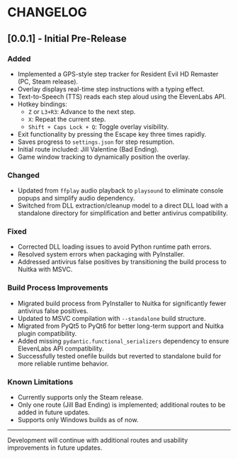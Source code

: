 # CHANGELOG

## [0.0.1] - Initial Pre-Release
### Added
- Implemented a GPS-style step tracker for Resident Evil HD Remaster (PC, Steam release).
- Overlay displays real-time step instructions with a typing effect.
- Text-to-Speech (TTS) reads each step aloud using the ElevenLabs API.
- Hotkey bindings:
  - `Z` or `L3+R3`: Advance to the next step.
  - `X`: Repeat the current step.
  - `Shift + Caps Lock + Q`: Toggle overlay visibility.
- Exit functionality by pressing the Escape key three times rapidly.
- Saves progress to `settings.json` for step resumption.
- Initial route included: Jill Valentine (Bad Ending).
- Game window tracking to dynamically position the overlay.

### Changed
- Updated from `ffplay` audio playback to `playsound` to eliminate console popups and simplify audio dependency.
- Switched from DLL extraction/cleanup model to a direct DLL load with a standalone directory for simplification and better antivirus compatibility.

### Fixed
- Corrected DLL loading issues to avoid Python runtime path errors.
- Resolved system errors when packaging with PyInstaller.
- Addressed antivirus false positives by transitioning the build process to Nuitka with MSVC.

### Build Process Improvements
- Migrated build process from PyInstaller to Nuitka for significantly fewer antivirus false positives.
- Updated to MSVC compilation with `--standalone` build structure.
- Migrated from PyQt5 to PyQt6 for better long-term support and Nuitka plugin compatibility.
- Added missing `pydantic.functional_serializers` dependency to ensure ElevenLabs API compatibility.
- Successfully tested onefile builds but reverted to standalone build for more reliable runtime behavior.

### Known Limitations
- Currently supports only the Steam release.
- Only one route (Jill Bad Ending) is implemented; additional routes to be added in future updates.
- Supports only Windows builds as of now.

---

Development will continue with additional routes and usability improvements in future updates.
